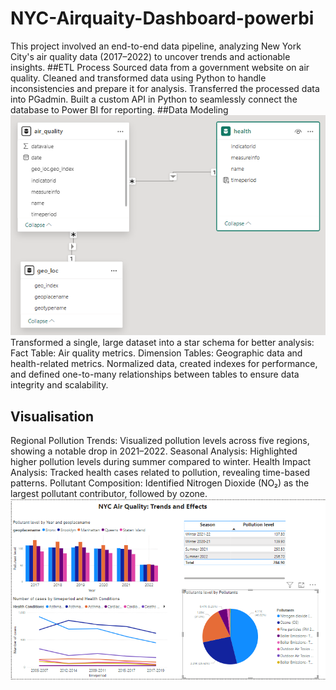 # NYC-Airquaity-Dashboard-powerbi
This project involved an end-to-end data pipeline, analyzing New York City's air quality data (2017–2022) to uncover trends and actionable insights.
##ETL Process
Sourced data from a government website on air quality.
Cleaned and transformed data using Python to handle inconsistencies and prepare it for analysis.
Transferred the processed data into PGadmin.
Built a custom API in Python to seamlessly connect the database to Power BI for reporting.
##Data Modeling
![datamode](https://github.com/rishinawani/NYC-Airquaity-Dashboard-powerbi/blob/main/datamodel.PNG)
Transformed a single, large dataset into a star schema for better analysis:
Fact Table: Air quality metrics.
Dimension Tables: Geographic data and health-related metrics.
Normalized data, created indexes for performance, and defined one-to-many relationships between tables to ensure data integrity and scalability.
## Visualisation
 Regional Pollution Trends: Visualized pollution levels across five regions, showing a notable drop in 2021–2022.
 Seasonal Analysis: Highlighted higher pollution levels during summer compared to winter.
 Health Impact Analysis: Tracked health cases related to pollution, revealing time-based patterns.
 Pollutant Composition: Identified Nitrogen Dioxide (NO₂) as the largest pollutant contributor, followed by ozone.
![dashoard](https://github.com/rishinawani/NYC-Airquaity-Dashboard-powerbi/blob/main/dashoard_y.PNG)



